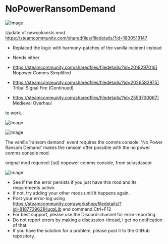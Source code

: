 # NoPowerRansomDemand

![Image](https://i.imgur.com/buuPQel.png)

Update of newcolonists mod
https://steamcommunity.com/sharedfiles/filedetails/?id=1830519147

- Replaced the logic with harmony-patches of the vanilla incident instead
- Needs either 


- https://steamcommunity.com/sharedfiles/filedetails/?id=2019297016] Nopower Comms Simplified
- https://steamcommunity.com/sharedfiles/filedetails/?id=2026582975] Tribal Signal Fire (Continued)
- https://steamcommunity.com/sharedfiles/filedetails/?id=2553700067] Medieval Overhaul


to work.

![Image](https://i.imgur.com/pufA0kM.png)

	
![Image](https://i.imgur.com/Z4GOv8H.png)

The vanilla 'ransom demand' event requires the comms console. 'No Power Ransom Demand' makes the ransom offer possible with the no power comms console mod.

orignal mod required: [sd] nopower comms console, from sulusdascor

![Image](https://i.imgur.com/PwoNOj4.png)



-  See if the the error persists if you just have this mod and its requirements active.
-  If not, try adding your other mods until it happens again.
-  Post your error-log using https://steamcommunity.com/workshop/filedetails/?id=818773962]HugsLib and command Ctrl+F12
-  For best support, please use the Discord-channel for error-reporting.
-  Do not report errors by making a discussion-thread, I get no notification of that.
-  If you have the solution for a problem, please post it to the GitHub repository.




